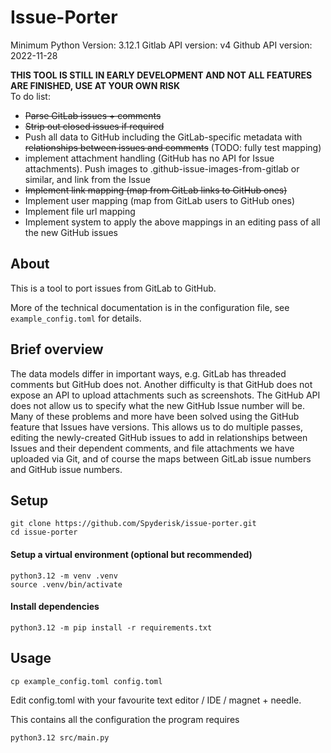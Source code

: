 # Issue-Porter

Minimum Python Version: 3.12.1
Gitlab API version: v4
Github API version: 2022-11-28


**THIS TOOL IS STILL IN EARLY DEVELOPMENT AND NOT ALL FEATURES ARE FINISHED, USE AT YOUR OWN RISK**  
To do list:

- ~~Parse GitLab issues + comments~~
- ~~Strip out closed issues if required~~
- Push all data to GitHub including the GitLab-specific metadata with ~~relationships between issues and comments~~ (TODO: fully test mapping)
- implement attachment handling (GitHub has no API for Issue attachments). Push images to .github-issue-images-from-gitlab or similar, and link from the Issue
- ~~Implement link mapping (map from GitLab links to GitHub ones)~~
- Implement user mapping (map from GitLab users to GitHub ones)
- Implement file url mapping
- Implement system to apply the above mappings in an editing pass of all the new GitHub issues

## About

This is a tool to port issues from GitLab to GitHub.

More of the technical documentation is in the configuration file, see
`example_config.toml` for details.

## Brief overview

The data models differ in important ways, e.g. GitLab has threaded comments but
GitHub does not. Another difficulty is that GitHub does not expose an API to
upload attachments such as screenshots. The GitHub API does not allow us to
specify what the new GitHub Issue number will be. Many of these problems and more
have been solved using the GitHub feature that Issues have versions. This allows us
to do multiple passes, editing the newly-created GitHub issues to add in
relationships between Issues and their dependent comments, and file attachments
we have uploaded via Git, and of course the maps between GitLab issue numbers
and GitHub issue numbers.

## Setup
```
git clone https://github.com/Spyderisk/issue-porter.git
cd issue-porter
```

#### Setup a virtual environment (optional but recommended)
```
python3.12 -m venv .venv
source .venv/bin/activate
```
#### Install dependencies
```
python3.12 -m pip install -r requirements.txt
```

## Usage
```
cp example_config.toml config.toml
```
Edit config.toml with your favourite text editor / IDE / magnet + needle.

This contains all the configuration the program requires
```
python3.12 src/main.py
```
